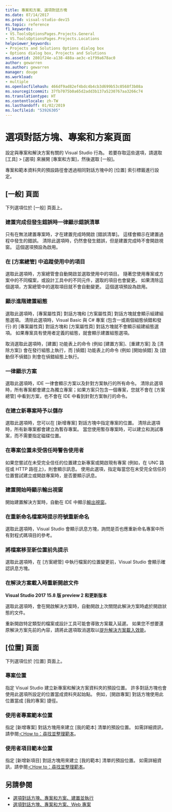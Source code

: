 ```yaml
---
title: 專案和方案、選項對話方塊
ms.date: 07/14/2017
ms.prod: visual-studio-dev15
ms.topic: reference
f1_keywords:
- VS.ToolsOptionsPages.Projects.General
- VS.ToolsOptionsPages.Projects.Locations
helpviewer_keywords:
- Projects and Solutions Options dialog box
- Options dialog box, Projects and Solutions
ms.assetid: 2801f24e-a138-488a-ae3c-e1f99a678ac0
author: gewarren
ms.author: gewarren
manager: douge
ms.workload:
- multiple
ms.openlocfilehash: 466df9ad82ef4bdc4b4cb3d699b53c0568f3b08a
ms.sourcegitcommit: 37fb7075b0a65d2add3b137a5230767aa3266c74
ms.translationtype: HT
ms.contentlocale: zh-TW
ms.lasthandoff: 01/02/2019
ms.locfileid: "53926305"
---
```

# <a name="projects-and-solutions-page-options-dialog-box"></a>選項對話方塊、專案和方案頁面

設定與專案和解決方案有關的 Visual Studio 行為。 若要存取這些選項，請選取 [工具] > [選項] 來展開 [專案和方案]，然後選取 [一般]。

專案和範本資料夾的預設路徑會透過相同對話方塊中的 [位置] 索引標籤進行設定。

## <a name="general-page"></a>[一般] 頁面

下列選項位於 [一般] 頁面上。

### <a name="always-show-error-list-if-build-finishes-with-errors"></a>建置完成但發生錯誤時一律顯示錯誤清單

只有在無法建置專案時，才在建置完成時開啟 [錯誤清單]。 這樣會顯示在建置過程中發生的錯誤。 清除此選項時，仍然會發生錯誤，但是建置完成時不會開啟視窗。 這個選項預設為啟用。

### <a name="track-active-item-in-solution-explorer"></a>在 [方案總管] 中追蹤使用中的項目

選取此選項時，方案總管會自動開啟並選取使用中的項目。 隨著您使用專案或方案中的不同檔案，或設計工具中的不同元件，選取的項目也會變更。 如果清除這個選項，方案總管中的選取項目就不會自動變更。 這個選項預設為啟用。

### <a name="show-advanced-build-configurations"></a>顯示進階建置組態

選取此選項時，[專案屬性頁] 對話方塊和 [方案屬性頁] 對話方塊就會顯示組建組態選項。 清除此選項時，Visual Basic 與 C# 專案 (包含一或兩個組態偵錯和發行) 的 [專案屬性頁] 對話方塊和 [方案屬性頁] 對話方塊就不會顯示組建組態選項。 如果專案具有使用者定義的組態，就會顯示建置組態選項。

取消選取此選項時，[建置] 功能表上的命令 (例如 [建置方案]、[重建方案] 及 [清除方案]) 會在發行組態上執行，而 [偵錯] 功能表上的命令 (例如 [開始偵錯] 及 [啟動但不偵錯]) 則會在偵錯組態上執行。

### <a name="always-show-solution"></a>一律顯示方案

選取此選項時，IDE 一律會顯示方案以及針對方案執行的所有命令。 清除此選項時，所有專案都會建立為獨立專案；如果方案只包含一個專案，您就不會在 [方案總管] 中看到方案，也不會在 IDE 中看到針對方案執行的命令。

### <a name="save-new-projects-when-created"></a>在建立新專案時予以儲存

選取此選項時，您可以在 [新增專案] 對話方塊中指定專案的位置。 清除此選項時，所有新專案都會建立為暫存專案。 當您使用暫存專案時，可以建立和測試專案，而不需要指定磁碟位置。

### <a name="warn-user-when-the-project-location-is-not-trusted"></a>在專案位置未受信任時警告使用者

如果您嘗試在未受完全信任的位置建立新專案或開啟現有專案 (例如，在 UNC 路徑或 HTTP 路徑上)，則會顯示訊息。 使用此選項，指定每當您在未受完全信任的位置嘗試建立或開啟專案時，是否要顯示訊息。

### <a name="show-output-window-when-build-starts"></a>建置開始時顯示輸出視窗

開始建置解決方案時，自動在 IDE 中顯示[輸出視窗](../../ide/reference/output-window.md)。

### <a name="prompt-for-symbolic-renaming-when-renaming-files"></a>在重新命名檔案時提示符號重新命名

選取此選項時，Visual Studio 會顯示訊息方塊，詢問是否也應重新命名專案中所有對程式碼項目的參考。

### <a name="prompt-before-moving-files-to-a-new-location"></a>將檔案移至新位置前先提示

選取此選項時，在 [方案總管] 中執行檔案的位置變更前，Visual Studio 會顯示確認訊息方塊。

### <a name="reopen-documents-on-solution-load"></a>在解決方案載入時重新開啟文件

**Visual Studio 2017 15.8 版 preview 2 和更新版本**

選取此選項時，會在開啟解決方案時，自動開啟上次關閉此解決方案時處於開啟狀態的文件。

重新開啟特定類型的檔案或設計工具可能會導致方案載入延遲。 如果您不想要還原解決方案先前的內容，請將此選項取消選取以[提升解決方案載入效能](../../ide/visual-studio-performance-tips-and-tricks.md#disable-automatic-file-restore)。

## <a name="locations-page"></a>[位置] 頁面

下列選項位於 [位置] 頁面上。

### <a name="projects-location"></a>專案位置

指定 Visual Studio 建立新專案和解決方案資料夾的預設位置。 許多對話方塊也會使用此選項所設定的位置當成資料夾起始點。 例如，[開啟專案] 對話方塊使用此位置當成 [我的專案] 捷徑。

### <a name="user-project-templates-location"></a>使用者專案範本位置

指定 [新增專案] 對話方塊用來建立 [我的範本] 清單的預設位置。 如需詳細資訊，請參閱[＜How to：尋找並整理範本](../../ide/how-to-locate-and-organize-project-and-item-templates.md)。

### <a name="user-item-templates-location"></a>使用者項目範本位置

指定 [新增新項目] 對話方塊用來建立 [我的範本] 清單的預設位置。 如需詳細資訊，請參閱[＜How to：尋找並整理範本](../../ide/how-to-locate-and-organize-project-and-item-templates.md)。

## <a name="see-also"></a>另請參閱

- [選項對話方塊、專案和方案、建置並執行](../../ide/reference/options-dialog-box-projects-and-solutions-build-and-run.md)
- [選項對話方塊、專案和方案、Web 專案](../../ide/reference/options-dialog-box-projects-and-solutions-web-projects.md)
